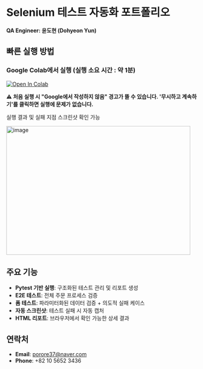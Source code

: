 # Selenium 테스트 자동화 포트폴리오

**QA Engineer: 윤도현 (Dohyeon Yun)**

## 빠른 실행 방법

### Google Colab에서 실행 (실행 소요 시간 : 약 1분)
[![Open In Colab](https://colab.research.google.com/assets/colab-badge.svg)](https://colab.research.google.com/github/Yundo37/automation-portfolio-Yundo/blob/main/automation_portfolio.ipynb)

**⚠️ 처음 실행 시 "Google에서 작성하지 않음" 경고가 뜰 수 있습니다. '무시하고 계속하기'를 클릭하면 실행에 문제가 없습니다.**

실행 결과 및 실패 지점 스크린샷 확인 가능

<img width="484" height="339" alt="image" src="https://github.com/user-attachments/assets/fea2b6c2-f50f-4326-9819-85d4b33b9874" />




## 주요 기능
- **Pytest 기반 실행**: 구조화된 테스트 관리 및 리포트 생성
- **E2E 테스트**: 전체 주문 프로세스 검증
- **폼 테스트**: 파라미터화된 데이터 검증 + 의도적 실패 케이스
- **자동 스크린샷**: 테스트 실패 시 자동 캡처
- **HTML 리포트**: 브라우저에서 확인 가능한 상세 결과

## 연락처
- **Email**: porore37@naver.com
- **Phone**: +82 10 5652 3436
